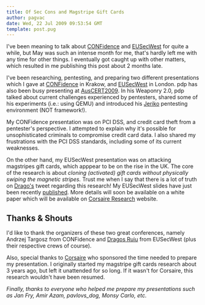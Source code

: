 ```yaml
---
title: Of Sec Cons and Magstripe Gift Cards
author: pagvac
date: Wed, 22 Jul 2009 09:53:54 GMT
template: post.pug
---
```


I've been meaning to talk about [CONFidence](http://2009.confidence.org.pl/lang-pref/en/) and [EUSecWest](http://eusecwest.com/) for quite a while, but May was such an intense month for me, that's hardly left me with any time for other things. I eventually got caught up with other matters, which resulted in me publishing this post about 2 months late.

I've been researching, pentesting, and preparing two different presentations which I gave at [CONFidence](http://2009.confidence.org.pl/prelegenci/adrian-pastor) in Krakow, and [EUSecWest](http://eusecwest.com/agenda.html) in London. pdp has also been busy presenting at [AusCERT2009](http://conference.auscert.org.au/conf2009/presenter.php?presenter_id=P_P). In his Weaponry 2.0, pdp talked about current challenges experienced by pentesters, shared some of his experiments (i.e.: using QEMU) and introduced his [Jeriko](/blog/jeriko-group-and-source-code-repository/) pentesting environment (NOT framework!).

My CONFidence presentation was on PCI DSS, and credit card theft from a pentester's perspective. I attempted to explain why it's possible for unsophisticated criminals to compromise credit card data. I also shared my frustrations with the PCI DSS standards, including some of its current weaknesses.

On the other hand, my EUSecWest presentation was on attacking magstripes gift cards, which apppear to be on the rise in the UK. The core of the research is about _cloning (activated) gift cards without physically swiping the magnetic stripes._ Trust me when I say that there is a lot of truth on [Drago's](http://twitter.com/dragosr/status/1949951235) tweet regarding this research! My EUSecWest slides have just been recently [published](http://research.corsaire.com/presentations/). More details will soon be available on a white paper which will be available on [Corsaire Research](http://research.corsaire.com/) website.

## Thanks & Shouts

I'd like to thank the organizers of these two great conferences, namely Andrzej Targosz from CONFidence and [Dragos Ruiu](http://twitter.com/dragosr) from EUSecWest (plus their respective crews of course).

Also, special thanks to [Corsaire](http://www.corsaire.com/) who sponsored the time needed to prepare my presentation. I originally started my magstripe gift cards research about 3 years ago, but left it unattended for so long. If it wasn't for Corsaire, this research wouldn't have been resumed.

_Finally, thanks to everyone who helped me prepare my presentations such as Jan Fry, Amir Azam, pavlovs_dog, Monsy Carlo, etc._
